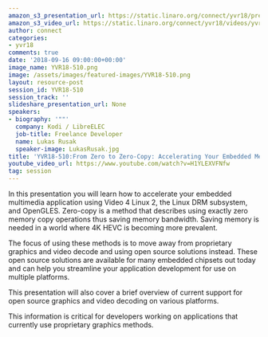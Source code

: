 ```yaml
---
amazon_s3_presentation_url: https://static.linaro.org/connect/yvr18/presentations/yvr18-510.pdf
amazon_s3_video_url: https://static.linaro.org/connect/yvr18/videos/yvr18-510.mp4
author: connect
categories:
- yvr18
comments: true
date: '2018-09-16 09:00:00+00:00'
image_name: YVR18-510.png
image: /assets/images/featured-images/YVR18-510.png
layout: resource-post
session_id: YVR18-510
session_track: ''
slideshare_presentation_url: None
speakers:
- biography: '""'
  company: Kodi / LibreELEC
  job-title: Freelance Developer
  name: Lukas Rusak
  speaker-image: LukasRusak.jpg
title: 'YVR18-510:From Zero to Zero-Copy: Accelerating Your Embedded Media Player'
youtube_video_url: https://www.youtube.com/watch?v=H1YLEXVFNfw
tag: session
---
```


In this presentation you will learn how to accelerate your embedded multimedia application using Video 4 Linux 2, the Linux DRM subsystem, and OpenGLES. Zero-copy is a method that describes using exactly zero memory copy operations thus saving memory bandwidth. Saving memory is needed in a world where 4K HEVC is becoming more prevalent.

The focus of using these methods is to move away from proprietary graphics and video decode and using open source solutions instead. These open source solutions are available for many embedded chipsets out today and can help you streamline your application development for use on multiple platforms.

This presentation will also cover a brief overview of current support for open source graphics and video decoding on various platforms.

This information is critical for developers working on applications that currently use proprietary graphics methods.